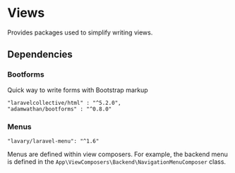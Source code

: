 # Views

Provides packages used to simplify writing views. 

## Dependencies

### Bootforms

Quick way to write forms with Bootstrap markup

```
"laravelcollective/html" : "^5.2.0",
"adamwathan/bootforms" : "^0.8.0"
```

### Menus

```
"lavary/laravel-menu": "^1.6"
```

Menus are defined within view composers. For example, the backend menu is defined in the 
`App\ViewComposers\Backend\NavigationMenuComposer` class.